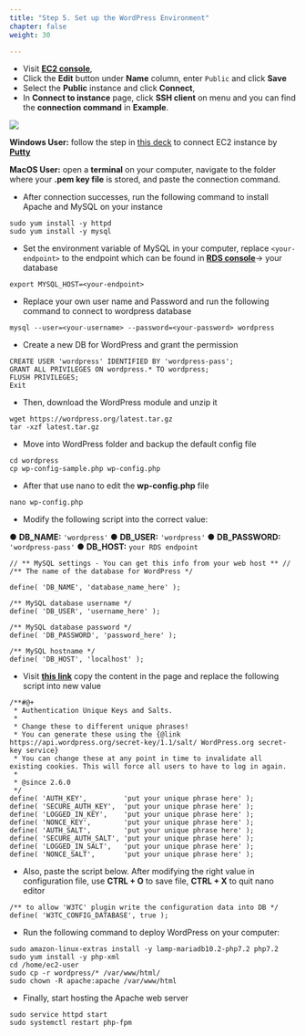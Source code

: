 ```yaml
---
title: "Step 5. Set up the WordPress Environment"
chapter: false
weight: 30

---
```


* Visit [**EC2 console**](https://console.aws.amazon.com/ec2/v2/home?region=us-east-1#Instances:sort=instanceId), 
* Click the **Edit** button under **Name** column, enter `Public`  and click **Save**
* Select the **Public** instance and click **Connect**, 
* In **Connect to instance** page, click **SSH client** on menu and you can find the **connection command** in **Example**.

![](/images/lab1-15.png)

**Windows User:** follow the step in [this deck](https://github.com/snese/general-webapps-workshop/blob/main/content/Reference/putty_setup.pdf) to connect EC2 instance by [**Putty**](https://www.putty.org/)

**MacOS User:** open a **terminal** on your computer, navigate to the folder where your **.pem key file** is stored, and paste the connection command.

* After connection successes, run the following command to install Apache and MySQL on your instance

```
sudo yum install -y httpd
sudo yum install -y mysql
```

* Set the environment variable of MySQL in your computer, replace `<your-endpoint>` to the endpoint which can be found in [**RDS console**](https://console.aws.amazon.com/rds/home?region=us-east-1#databases:)→ your database

```
export MYSQL_HOST=<your-endpoint>
```

* Replace your own user name and Password and run the following command to connect to wordpress database

```
mysql --user=<your-username> --password=<your-password> wordpress
```

* Create a new DB for WordPress and grant the permission 

```
CREATE USER 'wordpress' IDENTIFIED BY 'wordpress-pass';
GRANT ALL PRIVILEGES ON wordpress.* TO wordpress;
FLUSH PRIVILEGES;
Exit
```

* Then, download the WordPress module and unzip it

```
wget https://wordpress.org/latest.tar.gz
tar -xzf latest.tar.gz
```

* Move into WordPress folder and backup the default config file

```
cd wordpress
cp wp-config-sample.php wp-config.php
```

* After that use nano to edit the **wp-config.php** file

```
nano wp-config.php
```

* Modify the following script into the correct value: 

● **DB_NAME:** `'wordpress'`
● **DB_USER:** `'wordpress'`
● **DB_PASSWORD:** `'wordpress-pass'`
● **DB_HOST:** `your RDS endpoint `

```
// ** MySQL settings - You can get this info from your web host ** //
/** The name of the database for WordPress */

define( 'DB_NAME', 'database_name_here' );

/** MySQL database username */
define( 'DB_USER', 'username_here' );

/** MySQL database password */
define( 'DB_PASSWORD', 'password_here' );

/** MySQL hostname */
define( 'DB_HOST', 'localhost' );
```

* Visit [**this link**](https://api.wordpress.org/secret-key/1.1/salt/) copy the content in the page and replace the following script into new value 

```
/**#@+
 * Authentication Unique Keys and Salts.
 *
 * Change these to different unique phrases!
 * You can generate these using the {@link https://api.wordpress.org/secret-key/1.1/salt/ WordPress.org secret-key service}
 * You can change these at any point in time to invalidate all existing cookies. This will force all users to have to log in again.
 *
 * @since 2.6.0
 */
define( 'AUTH_KEY',         'put your unique phrase here' );
define( 'SECURE_AUTH_KEY',  'put your unique phrase here' );
define( 'LOGGED_IN_KEY',    'put your unique phrase here' );
define( 'NONCE_KEY',        'put your unique phrase here' );
define( 'AUTH_SALT',        'put your unique phrase here' );
define( 'SECURE_AUTH_SALT', 'put your unique phrase here' );
define( 'LOGGED_IN_SALT',   'put your unique phrase here' );
define( 'NONCE_SALT',       'put your unique phrase here' );

```



* Also, paste the script below. After modifying the right value in configuration file, use **CTRL + O** to save file, **CTRL + X** to quit nano editor

```
/** to allow 'W3TC' plugin write the configuration data into DB */
define( 'W3TC_CONFIG_DATABASE', true );
```

* Run the following command to deploy WordPress on your computer: 

```
sudo amazon-linux-extras install -y lamp-mariadb10.2-php7.2 php7.2
sudo yum install -y php-xml 
cd /home/ec2-user
sudo cp -r wordpress/* /var/www/html/
sudo chown -R apache:apache /var/www/html
```

* Finally, start hosting the Apache web server

```
sudo service httpd start
sudo systemctl restart php-fpm
```
